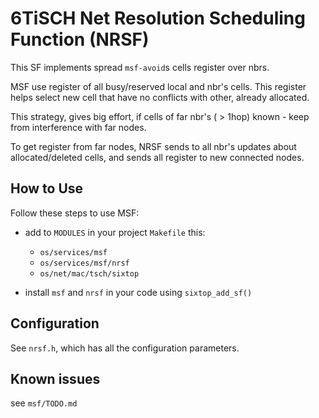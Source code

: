 # 6TiSCH Net Resolution Scheduling Function (NRSF)

This SF implements spread `msf-avoid`s cells register over nbrs.

MSF use register of all busy/reserved local and nbr's cells. This register helps 
select new cell that have no conflicts with other, already allocated.

This strategy, gives big effort, if cells of far nbr's ( > 1hop) known - keep from interference with far nodes. 

To get register from far nodes, NRSF sends to all nbr's updates about allocated/deleted 
cells, and sends all register to new connected nodes.

## How to Use

Follow these steps to use MSF:

* add to `MODULES` in your project `Makefile` this:
    - `os/services/msf`
    - `os/services/msf/nrsf`
    - `os/net/mac/tsch/sixtop`

* install `msf` and `nrsf` in your code using `sixtop_add_sf()`

## Configuration

See `nrsf.h`, which has all the configuration parameters.

## Known issues

see `msf/TODO.md`